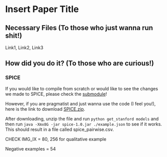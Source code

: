 # Insert Paper Title

## Necessary Files (To those who just wanna run shit!)
Link1, Link2, Link3


## How did you do it? (To those who are curious!)
### SPICE

If you would like to compile from scratch or would like to see the changes we made to SPICE, please check the 
[submodule](https://github.com/furkanbiten/SPICE/tree/a8f69f1478faea2d61d94f759ebc2ca112be3111)!

However, if you are pragmatist and just wanna use the code (I feel you!), here is the link to download
[SPICE.zip](https://drive.google.com/file/d/1U9M-Z44fluvIovdR4DFNd3YyyjNfL702/view?usp=sharing). 

After downloading, unzip the file and run `python get_stanford models` and then run `java -Xmx8G -jar spice-1.0.jar ./example.json` to see if it works. 
This should result in a file called spice_pairwise.csv. 

CHECK IMG_IX = 80, 256 for qualitative example

Negative examples = 54
